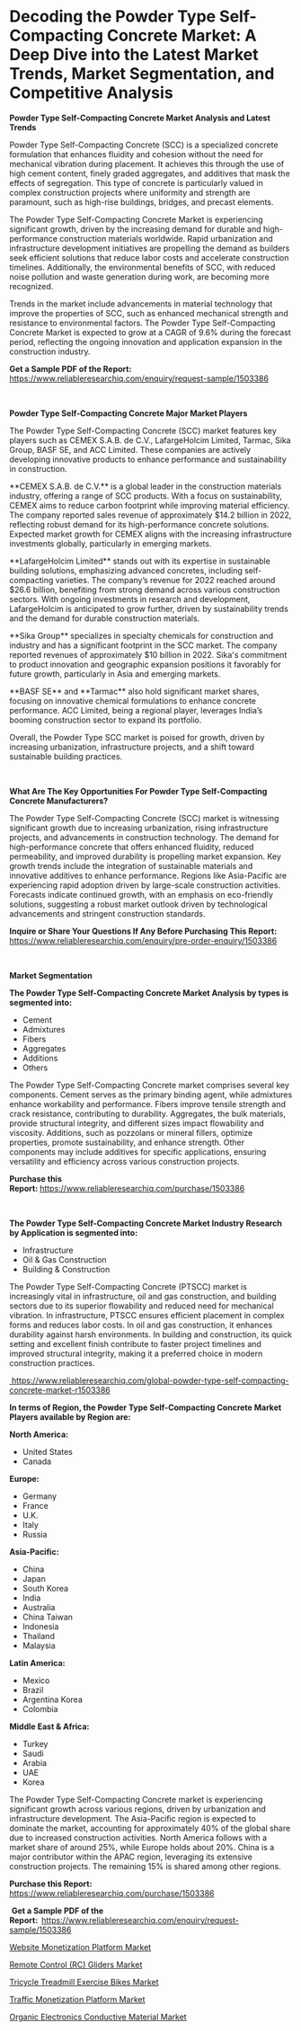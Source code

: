 <p><h1>Decoding the Powder Type Self-Compacting Concrete Market: A Deep Dive into the Latest Market Trends, Market Segmentation, and Competitive Analysis</h1></p><p><strong>Powder Type Self-Compacting Concrete Market Analysis and Latest Trends</strong></p>
<p><p>Powder Type Self-Compacting Concrete (SCC) is a specialized concrete formulation that enhances fluidity and cohesion without the need for mechanical vibration during placement. It achieves this through the use of high cement content, finely graded aggregates, and additives that mask the effects of segregation. This type of concrete is particularly valued in complex construction projects where uniformity and strength are paramount, such as high-rise buildings, bridges, and precast elements.</p><p>The Powder Type Self-Compacting Concrete Market is experiencing significant growth, driven by the increasing demand for durable and high-performance construction materials worldwide. Rapid urbanization and infrastructure development initiatives are propelling the demand as builders seek efficient solutions that reduce labor costs and accelerate construction timelines. Additionally, the environmental benefits of SCC, with reduced noise pollution and waste generation during work, are becoming more recognized.</p><p>Trends in the market include advancements in material technology that improve the properties of SCC, such as enhanced mechanical strength and resistance to environmental factors. The Powder Type Self-Compacting Concrete Market is expected to grow at a CAGR of 9.6% during the forecast period, reflecting the ongoing innovation and application expansion in the construction industry.</p></p>
<p><strong>Get a Sample PDF of the Report:&nbsp;</strong> <a href="https://www.reliableresearchiq.com/enquiry/request-sample/1503386?utm_campaign=1106&utm_medium=2&utm_source=Github&utm_content=ia&utm_term=27092024&utm_id=powder-type-self-compacting-concrete">https://www.reliableresearchiq.com/enquiry/request-sample/1503386</a></p>
<p>&nbsp;</p>
<p><strong>Powder Type Self-Compacting Concrete Major Market Players</strong></p>
<p><p>The Powder Type Self-Compacting Concrete (SCC) market features key players such as CEMEX S.A.B. de C.V., LafargeHolcim Limited, Tarmac, Sika Group, BASF SE, and ACC Limited. These companies are actively developing innovative products to enhance performance and sustainability in construction.</p><p>**CEMEX S.A.B. de C.V.** is a global leader in the construction materials industry, offering a range of SCC products. With a focus on sustainability, CEMEX aims to reduce carbon footprint while improving material efficiency. The company reported sales revenue of approximately $14.2 billion in 2022, reflecting robust demand for its high-performance concrete solutions. Expected market growth for CEMEX aligns with the increasing infrastructure investments globally, particularly in emerging markets.</p><p>**LafargeHolcim Limited** stands out with its expertise in sustainable building solutions, emphasizing advanced concretes, including self-compacting varieties. The company’s revenue for 2022 reached around $26.6 billion, benefiting from strong demand across various construction sectors. With ongoing investments in research and development, LafargeHolcim is anticipated to grow further, driven by sustainability trends and the demand for durable construction materials.</p><p>**Sika Group** specializes in specialty chemicals for construction and industry and has a significant footprint in the SCC market. The company reported revenues of approximately $10 billion in 2022. Sika's commitment to product innovation and geographic expansion positions it favorably for future growth, particularly in Asia and emerging markets.</p><p>**BASF SE** and **Tarmac** also hold significant market shares, focusing on innovative chemical formulations to enhance concrete performance. ACC Limited, being a regional player, leverages India’s booming construction sector to expand its portfolio.</p><p>Overall, the Powder Type SCC market is poised for growth, driven by increasing urbanization, infrastructure projects, and a shift toward sustainable building practices.</p></p>
<p>&nbsp;</p>
<p><strong>What Are The Key Opportunities For Powder Type Self-Compacting Concrete Manufacturers?</strong></p>
<p><p>The Powder Type Self-Compacting Concrete (SCC) market is witnessing significant growth due to increasing urbanization, rising infrastructure projects, and advancements in construction technology. The demand for high-performance concrete that offers enhanced fluidity, reduced permeability, and improved durability is propelling market expansion. Key growth trends include the integration of sustainable materials and innovative additives to enhance performance. Regions like Asia-Pacific are experiencing rapid adoption driven by large-scale construction activities. Forecasts indicate continued growth, with an emphasis on eco-friendly solutions, suggesting a robust market outlook driven by technological advancements and stringent construction standards.</p></p>
<p><strong>Inquire or Share Your Questions If Any Before Purchasing This Report:</strong> <a href="https://www.reliableresearchiq.com/enquiry/pre-order-enquiry/1503386?utm_campaign=1106&utm_medium=2&utm_source=Github&utm_content=ia&utm_term=27092024&utm_id=powder-type-self-compacting-concrete">https://www.reliableresearchiq.com/enquiry/pre-order-enquiry/1503386</a></p>
<p>&nbsp;</p>
<p><strong>Market Segmentation</strong></p>
<p><strong>The Powder Type Self-Compacting Concrete Market Analysis by types is segmented into:</strong></p>
<p><ul><li>Cement</li><li>Admixtures</li><li>Fibers</li><li>Aggregates</li><li>Additions</li><li>Others</li></ul></p>
<p><p>The Powder Type Self-Compacting Concrete market comprises several key components. Cement serves as the primary binding agent, while admixtures enhance workability and performance. Fibers improve tensile strength and crack resistance, contributing to durability. Aggregates, the bulk materials, provide structural integrity, and different sizes impact flowability and viscosity. Additions, such as pozzolans or mineral fillers, optimize properties, promote sustainability, and enhance strength. Other components may include additives for specific applications, ensuring versatility and efficiency across various construction projects.</p></p>
<p><strong>Purchase this Report:&nbsp;</strong><a href="https://www.reliableresearchiq.com/purchase/1503386?utm_campaign=1106&utm_medium=2&utm_source=Github&utm_content=ia&utm_term=27092024&utm_id=powder-type-self-compacting-concrete">https://www.reliableresearchiq.com/purchase/1503386</a></p>
<p>&nbsp;</p>
<p><strong>The Powder Type Self-Compacting Concrete Market Industry Research by Application is segmented into:</strong></p>
<p><ul><li>Infrastructure</li><li>Oil & Gas Construction</li><li>Building & Construction</li></ul></p>
<p><p>The Powder Type Self-Compacting Concrete (PTSCC) market is increasingly vital in infrastructure, oil and gas construction, and building sectors due to its superior flowability and reduced need for mechanical vibration. In infrastructure, PTSCC ensures efficient placement in complex forms and reduces labor costs. In oil and gas construction, it enhances durability against harsh environments. In building and construction, its quick setting and excellent finish contribute to faster project timelines and improved structural integrity, making it a preferred choice in modern construction practices.</p></p>
<p><a href="https://www.reliableresearchiq.com/global-powder-type-self-compacting-concrete-market-r1503386?utm_campaign=1106&utm_medium=2&utm_source=Github&utm_content=ia&utm_term=27092024&utm_id=powder-type-self-compacting-concrete">&nbsp;https://www.reliableresearchiq.com/global-powder-type-self-compacting-concrete-market-r1503386</a></p>
<p><strong>In terms of Region, the Powder Type Self-Compacting Concrete Market Players available by Region are:</strong></p>
<p>
    <p> <strong> North America: </strong>
        <ul>
            <li>United States</li>
            <li>Canada</li>
        </ul>
        </p> 
    <p> <strong> Europe: </strong>
        <ul>
            <li>Germany</li>
            <li>France</li>
            <li>U.K.</li>
            <li>Italy</li>
            <li>Russia</li>
        </ul>
        </p> 
    <p> <strong> Asia-Pacific: </strong>
        <ul>
            <li>China</li>
            <li>Japan</li>
            <li>South Korea</li>
            <li>India</li>
            <li>Australia</li>
            <li>China Taiwan</li>
            <li>Indonesia</li>
            <li>Thailand</li>
            <li>Malaysia</li>
        </ul>
        </p> 
    <p> <strong> Latin America: </strong>
        <ul>
            <li>Mexico</li>
            <li>Brazil</li>
            <li>Argentina Korea</li>
            <li>Colombia</li>
        </ul>
        </p> 
    <p> <strong> Middle East & Africa: </strong>
        <ul>
            <li>Turkey</li>
            <li>Saudi</li>
            <li>Arabia</li>
            <li>UAE</li>
            <li>Korea</li>
        </ul>
    </p>
    </p>
<p><p>The Powder Type Self-Compacting Concrete market is experiencing significant growth across various regions, driven by urbanization and infrastructure development. The Asia-Pacific region is expected to dominate the market, accounting for approximately 40% of the global share due to increased construction activities. North America follows with a market share of around 25%, while Europe holds about 20%. China is a major contributor within the APAC region, leveraging its extensive construction projects. The remaining 15% is shared among other regions.</p></p>
<p><strong>Purchase this Report: </strong><a href="https://www.reliableresearchiq.com/purchase/1503386?utm_campaign=1106&utm_medium=2&utm_source=Github&utm_content=ia&utm_term=27092024&utm_id=powder-type-self-compacting-concrete">https://www.reliableresearchiq.com/purchase/1503386</a></p>
<p>&nbsp;<strong>Get a Sample PDF of the Report:&nbsp;&nbsp;</strong><a href="https://www.reliableresearchiq.com/enquiry/request-sample/1503386?utm_campaign=1106&utm_medium=2&utm_source=Github&utm_content=ia&utm_term=27092024&utm_id=powder-type-self-compacting-concrete">https://www.reliableresearchiq.com/enquiry/request-sample/1503386</a></p>
<p><strong></strong></p>
<p><p><a href="https://www.linkedin.com/pulse/global-website-monetization-platform-market-analysis-key-trends-sxppe?trackingId=3Y1kj8KLQEigmCabIU0zUQ%3D%3D&utm_campaign=1106&utm_medium=2&utm_source=Github&utm_content=ia&utm_term=27092024&utm_id=powder-type-self-compacting-concrete">Website Monetization Platform Market</a></p><p><a href="https://issuu.com/reportprime-2/docs/remote-control-rc-gliders-market-si_e3e1aa4731adfd?utm_campaign=1106&utm_medium=2&utm_source=Github&utm_content=ia&utm_term=27092024&utm_id=powder-type-self-compacting-concrete">Remote Control (RC) Gliders Market</a></p><p><a href="https://issuu.com/reportprime-2/docs/tricycle-treadmill-exercise-bikes-m_9e5c2ebfb43fd7?utm_campaign=1106&utm_medium=2&utm_source=Github&utm_content=ia&utm_term=27092024&utm_id=powder-type-self-compacting-concrete">Tricycle Treadmill Exercise Bikes Market</a></p><p><a href="https://www.linkedin.com/pulse/traffic-monetization-platform-market-trends-growth-outlook-2024-zyose?trackingId=VvKcridxSxGi8bgMQKXqyg%3D%3D&utm_campaign=1106&utm_medium=2&utm_source=Github&utm_content=ia&utm_term=27092024&utm_id=powder-type-self-compacting-concrete">Traffic Monetization Platform Market</a></p><p><a href="https://github.com/alesiasc0na/Market-Research-Report-List-1/blob/main/organic-electronics-conductive-material-market.md?utm_campaign=1106&utm_medium=2&utm_source=Github&utm_content=ia&utm_term=27092024&utm_id=powder-type-self-compacting-concrete">Organic Electronics Conductive Material Market</a></p></p>